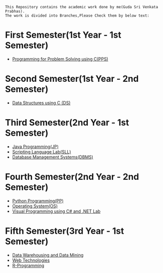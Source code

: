 ```
This Repository contains the academic work done by me(Guda Sri Venkata Prabhas).
The work is divided into Branches,Please Check them by below text:
```
# First Semester(1st Year - 1st Semester)
- [Programming for Problem Solving using C(PPS)](https://github.com/prabhasg03/Task-Codes/tree/C-language)
# Second Semester(1st Year - 2nd Semester)
- [Data Structures using C (DS)](https://github.com/prabhasg03/Task-Codes/tree/DS-using-C)
# Third Semester(2nd Year - 1st Semester)
- [Java Programming(JP)](https://github.com/prabhasg03/Task-Codes/tree/Java)
- [Scripting Language Lab(SLL)](https://github.com/prabhasg03/Task-Codes/tree/SLL(Scripting-Language-Lab))
- [Database Management Systems(DBMS)](https://github.com/prabhasg03/Task-Codes/tree/DBMS)
# Fourth Semester(2nd Year - 2nd Semester)
- [Python Programming(PP)](https://github.com/prabhasg03/Task-Codes/tree/Python)
- [Operating System(OS)](https://github.com/prabhasg03/Task-Codes/tree/OS(Operating-System))
- [Visual Programming using C# and .NET Lab](https://github.com/prabhasg03/Task-Codes/tree/VP-Lab)
# Fifth Semester(3rd Year - 1st Semester)
- [Data Warehousing and Data Mining](https://github.com/prabhasg03/Task-Codes/tree/Data-Warehousing-and-Data-Mining)
- [Web Technologies](https://github.com/prabhasg03/Task-Codes/tree/Web-Technologies)
- [R-Programming](https://github.com/prabhasg03/Task-Codes/tree/R-Programming)

